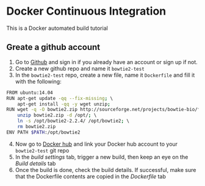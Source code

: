 # Docker Continuous Integration

This is a Docker automated build tutorial

Greate a github account
------------------------
1. Go to [Github](github.com) and sign in if you already have an account or sign up if not.
2. Create a new github repo and name it ``bowtie2-test``
3. In the ``bowtie2-test`` repo, create a new file, name it ``Dockerfile`` and fill it with the following:

```bash
FROM ubuntu:14.04 
RUN apt-get update -qq --fix-missing; \ 
	apt-get install -qq -y wget unzip; 
RUN wget -q -O bowtie2.zip http://sourceforge.net/projects/bowtie-bio/files/bowtie2/2.2.4/bowtie2-2.2.4-linux-x86_64.zip/download; \ 
	unzip bowtie2.zip -d /opt/; \ 
	ln -s /opt/bowtie2-2.2.4/ /opt/bowtie2; \ 
	rm bowtie2.zip 
ENV PATH $PATH:/opt/bowtie2 
```
4. Now go to [Docker hub](hub.docker.com) and link your Docker hub account to your ``bowtie2-test`` git repo
5. In the *build settings* tab, trigger a new build, then keep an eye on the *Build details* tab
6. Once the build is done, check the build details. If successful, make sure that the Dockerfile contents are copied in the *Dockerfile* tab
